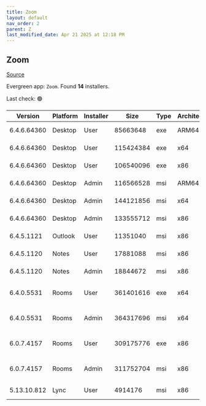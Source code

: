 ```yaml
---
title: Zoom
layout: default
nav_order: 2
parent: Z
last_modified_date: Apr 21 2025 at 12:18 PM
---
```


## Zoom

[Source](https://zoom.us/download)

Evergreen app: `Zoom`. Found **14** installers.

Last check: 🟢

| Version     | Platform | Installer | Size      | Type | Architecture | URI                                                                                                                                          |
| ----------- | -------- | --------- | --------- | ---- | ------------ | -------------------------------------------------------------------------------------------------------------------------------------------- |
| 6.4.6.64360 | Desktop  | User      | 85663648  | exe  | ARM64        | [https://cdn.zoom.us/prod/6.4.6.64360/arm64/ZoomInstallerFull.exe](https://cdn.zoom.us/prod/6.4.6.64360/arm64/ZoomInstallerFull.exe)         |
| 6.4.6.64360 | Desktop  | User      | 115424384 | exe  | x64          | [https://cdn.zoom.us/prod/6.4.6.64360/x64/ZoomInstallerFull.exe](https://cdn.zoom.us/prod/6.4.6.64360/x64/ZoomInstallerFull.exe)             |
| 6.4.6.64360 | Desktop  | User      | 106540096 | exe  | x86          | [https://cdn.zoom.us/prod/6.4.6.64360/ZoomInstallerFull.exe](https://cdn.zoom.us/prod/6.4.6.64360/ZoomInstallerFull.exe)                     |
| 6.4.6.64360 | Desktop  | Admin     | 116566528 | msi  | ARM64        | [https://cdn.zoom.us/prod/6.4.6.64360/arm64/ZoomInstallerFull.msi](https://cdn.zoom.us/prod/6.4.6.64360/arm64/ZoomInstallerFull.msi)         |
| 6.4.6.64360 | Desktop  | Admin     | 144121856 | msi  | x64          | [https://cdn.zoom.us/prod/6.4.6.64360/x64/ZoomInstallerFull.msi](https://cdn.zoom.us/prod/6.4.6.64360/x64/ZoomInstallerFull.msi)             |
| 6.4.6.64360 | Desktop  | Admin     | 133555712 | msi  | x86          | [https://cdn.zoom.us/prod/6.4.6.64360/ZoomInstallerFull.msi](https://cdn.zoom.us/prod/6.4.6.64360/ZoomInstallerFull.msi)                     |
| 6.4.5.1121  | Outlook  | User      | 11351040  | msi  | x86          | [https://cdn.zoom.us/prod/6.4.5.1121/ZoomOutlookPluginSetup.msi](https://cdn.zoom.us/prod/6.4.5.1121/ZoomOutlookPluginSetup.msi)             |
| 6.4.5.1120  | Notes    | User      | 17881088  | msi  | x86          | [https://cdn.zoom.us/prod/6.4.5.1120/ZoomNotesPluginSetup.msi](https://cdn.zoom.us/prod/6.4.5.1120/ZoomNotesPluginSetup.msi)                 |
| 6.4.5.1120  | Notes    | Admin     | 18844672  | msi  | x86          | [https://cdn.zoom.us/prod/6.4.5.1120/ZoomNotesPluginAdminTool.msi](https://cdn.zoom.us/prod/6.4.5.1120/ZoomNotesPluginAdminTool.msi)         |
| 6.4.0.5531  | Rooms    | User      | 361401616 | exe  | x64          | [https://cdn.zoom.us/prod/6.4.0.5531/x64/zoomrooms-6.4.0.5531-x64.exe](https://cdn.zoom.us/prod/6.4.0.5531/x64/zoomrooms-6.4.0.5531-x64.exe) |
| 6.4.0.5531  | Rooms    | Admin     | 364317696 | msi  | x64          | [https://cdn.zoom.us/prod/6.4.0.5531/x64/zoomrooms-6.4.0.5531-x64.msi](https://cdn.zoom.us/prod/6.4.0.5531/x64/zoomrooms-6.4.0.5531-x64.msi) |
| 6.0.7.4157  | Rooms    | User      | 309175776 | exe  | x86          | [https://cdn.zoom.us/prod/6.0.7.4157/zoomrooms-6.0.7.4157-x86.exe](https://cdn.zoom.us/prod/6.0.7.4157/zoomrooms-6.0.7.4157-x86.exe)         |
| 6.0.7.4157  | Rooms    | Admin     | 311752704 | msi  | x86          | [https://cdn.zoom.us/prod/6.0.7.4157/zoomrooms-6.0.7.4157-x86.msi](https://cdn.zoom.us/prod/6.0.7.4157/zoomrooms-6.0.7.4157-x86.msi)         |
| 5.13.10.812 | Lync     | User      | 4914176   | msi  | x86          | [https://cdn.zoom.us/prod/5.13.10.812/ZoomLyncPluginSetup.msi](https://cdn.zoom.us/prod/5.13.10.812/ZoomLyncPluginSetup.msi)                 |

